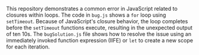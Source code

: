 This repository demonstrates a common error in JavaScript related to closures within loops.  The code in `bug.js` shows a `for` loop using `setTimeout`.  Because of JavaScript's closure behavior, the loop completes before the `setTimeout` functions execute, resulting in the unexpected output of ten 10s. The `bugSolution.js` file shows how to resolve the issue using an immediately invoked function expression (IIFE) or `let` to create a new scope for each iteration.